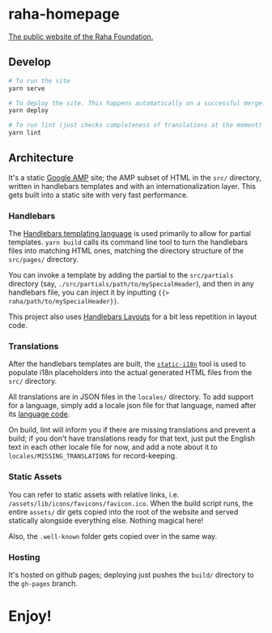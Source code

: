 # raha-homepage

[The public website of the Raha Foundation.](https://raha.app)

## Develop

```bash
# To run the site
yarn serve

# To deploy the site. This happens automatically on a successful merge.
yarn deploy

# To run lint (just checks completeness of translations at the moment)
yarn lint
```

## Architecture

It's a static [Google AMP](https://www.ampproject.org/) site; the AMP subset of
HTML in the `src/` directory, written in handlebars templates and with an
internationalization layer. This gets built into a static site with very fast
performance.

### Handlebars

The [Handlebars templating language](http://handlebarsjs.com/) is used primarily
to allow for partial templates. `yarn build` calls its command line tool to turn
the handlebars files into matching HTML ones, matching the directory structure
of the `src/pages/` directory.

You can invoke a template by adding the partial to the `src/partials` directory
(say, `./src/partials/path/to/mySpecialHeader`), and then in any handlebars
file, you can inject it by inputting `{{> raha/path/to/mySpecialHeader}}`.

This project also uses [Handlebars
Layouts](https://github.com/shannonmoeller/handlebars-layouts) for a bit less
repetition in layout code.

### Translations

After the handlebars templates are built, the
[`static-i18n`](https://github.com/claudetech/node-static-i18n) tool is used to
populate i18n placeholders into the actual generated HTML files from the `src/`
directory.

All translations are in JSON files in the `locales/` directory. To add support
for a language, simply add a locale json file for that language, named after its
[language
code](https://support.google.com/webmasters/answer/189077).

On build, lint will inform you if there are missing translations and prevent a
build; if you don't have translations ready for that text, just put the English
text in each other locale file for now, and add a note about it to
`locales/MISSING_TRANSLATIONS` for record-keeping.

### Static Assets

You can refer to static assets with relative links, i.e.
`/assets/lib/icons/favicons/favicon.ico`. When the build script runs, the entire
`assets/` dir gets copied into the root of the website and served statically
alongside everything else. Nothing magical here!

Also, the `.well-known` folder gets copied over in the same way.

### Hosting

It's hosted on github pages; deploying just pushes the `build/` directory to the
`gh-pages` branch.

# Enjoy!
